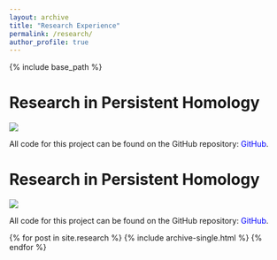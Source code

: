 ```yaml
---
layout: archive
title: "Research Experience"
permalink: /research/
author_profile: true
---
```


{% include base_path %}

# Research in Persistent Homology  

![](ph_cover)

All code for this project can be found on the GitHub repository: 
<a href="https://github.com/edgarlepe/Persistence/tree/master/Project" style="color: blue; text-decoration: none;">GitHub</a>.


# Research in Persistent Homology 

![](ph2_cover)

All code for this project can be found on the GitHub repository: 
<a href="https://github.com/edgarlepe/Persistence/tree/master/Project" style="color: blue; text-decoration: none;">GitHub</a>.


{% for post in site.research %}
  {% include archive-single.html %}
{% endfor %}
